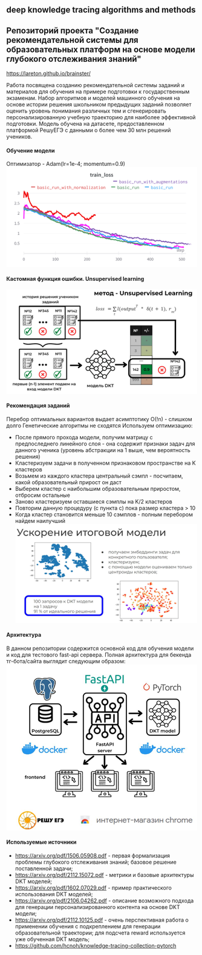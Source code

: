 ## deep knowledge tracing algorithms and methods ##
## Репозиторий проекта "Создание рекомендательной системы для образовательных платформ на основе модели глубокого отслеживания знаний"
https://lareton.github.io/brainster/

Работа посвящена созданию рекомендательной системы заданий и материалов для обучения на примере подготовки к государственным экзаменам. Набор алгоритмов и моделей машинного обучения на основе истории решения школьником предыдущих заданий позволяет оценить уровень понимания различных тем и сгенерировать персонализированную учебную траекторию для наиболее эффективной подготовки. Модель обучена на датасете, предоставленном платформой РешуЕГЭ с данными о более чем 30 млн решений учеников.

#### Обучение модели
Оптимизатор - Adam(lr=1e-4; momentum=0.9)
![](readme_images/loss_plot.png)

#### Кастомная функция ошибки. Unsupervised learning
![](readme_images/scheme_loss.JPG)

#### Рекомендация заданий
Перебор оптимальных вариантов выдает асимптотику O(!n) - слишком долго
Генетические алгоритмы не сходятся 
Используем оптимизацию:
- После прямого прохода модели, получим матрицу с предпоследнего линейного слоя - она содержит признаки задач для данного ученика (уровень абстракции на 1 выше, чем вероятность решения)
- Кластеризуем задачи в полученном признаковом пространстве на K кластеров
- Возьмем из каждого кластера центральный сэмпл - посчитаем, какой образовательный прирост он даст
- Выберем кластер с наибольшим образовательным приростом, отбросим остальные
- Заново кластеризуем оставшиеся сэмплы на K/2 кластеров
- Повторим данную процедуру (с пункта c) пока размер кластера > 10
- Когда кластер становится меньше 10 сэмплов - полным перебором найдем наилучший
![](readme_images/optimization.JPG)


#### Архитектура
В данном репозитории содержится основной код для обучения модели и код для тестового fast-api сервера. 
Полная архитектура для бекенда тг-бота/сайта выглядит следующим образом:
![](readme_images/api.JPG)

#### Используемые источники
- https://arxiv.org/pdf/1506.05908.pdf - первая формализация проблемы глубокого отслеживания знаний; базовое решение поставленной задачи;
- https://arxiv.org/pdf/2112.15072.pdf - метрики и базовые архитектуры DKT моделей;
- https://arxiv.org/pdf/1602.07029.pdf - пример практического использования DKT моделей;
- https://arxiv.org/pdf/2106.04262.pdf - описание возможного подхода для генерации персонализированного контента на основе DKT модели;
- https://arxiv.org/pdf/2112.10125.pdf - очень перспективная работа о применении обучения с подкреплением для генерации образовательной траектории; для подсчета reward используется уже обученная DKT модель;
- https://github.com/hcnoh/knowledge-tracing-collection-pytorch

